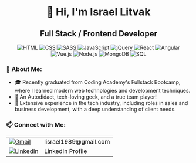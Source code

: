 
<h1 align="center">👋 Hi, I'm Israel Litvak </h1>
<h2 align="center">Full Stack / Frontend Developer</h2>
<p align="center">
  <img src="https://img.icons8.com/color/48/000000/html-5.png" alt="HTML"/>
  <img src="https://img.icons8.com/color/48/000000/css3.png" alt="CSS"/>
  <img src="https://img.icons8.com/color/48/000000/sass.png" alt="SASS"/>
  <img src="https://img.icons8.com/color/48/000000/javascript.png" alt="JavaScript"/>
  <img src="https://img.icons8.com/ios-filled/50/4a90e2/jquery.png" alt="jQuery"/>
  <img src="https://img.icons8.com/plasticine/48/000000/react.png" alt="React"/>
  <img src="https://img.icons8.com/color/48/000000/angularjs.png" alt="Angular"/>
  <img src="https://img.icons8.com/color/48/000000/vue-js.png" alt="Vue.js"/>
  <img src="https://img.icons8.com/color/48/000000/nodejs.png" alt="Node.js"/>
<!--   <img src="https://img.icons8.com/officel/48/000000/php-logo.png" alt="PHP"/> -->
  <img src="https://img.icons8.com/color/48/000000/mongodb.png" alt="MongoDB"/>
  <img src="https://img.icons8.com/color/48/000000/sql.png" alt="SQL"/>
</p>
<h3>🌟 About Me:</h3>
<ul>
  <li>🎓 Recently graduated from Coding Academy's Fullstack Bootcamp, where I learned modern web technologies and development techniques.</li>
  <li>🧲 An Autodidact, tech-loving geek, and a true team player! </li>
<!--   <li>🌐 Developed over 10 projects and websites, providing additional marketing support to enhance client engagement and success beyond just website construction.</li>
  <li>🔗 Check out my last project inspired by Airbnb: <a href="https://airstay-kybr.onrender.com/">AirStay</a>.</li> -->
  <li>💼 Extensive experience in the tech industry, including roles in sales and business development, with a deep understanding of client needs.</li>
  
</ul>
<!-- <h3>🔍 Portfolio Highlights:</h3> -->
<!-- <ul>
  <li><a href="https://oshi.com/">Oshi</a></li>
  <li><a href="https://naale-elite-academy.com/">NAALE Academy</a></li>
  <li><a href="https://vegan-fest.co.il/">Vegan Fest</a></li>
  <li><a href="https://mosenson.org/">Mosenson</a></li>
  <li><a href="https://anieres.org/">Anieres</a></li>
</ul> -->
<h3>📫 Connect with Me:</h3>
<table>
  <tr>
    <td><a href="mailto:lisrael1989@gmail.com"><img src="https://img.icons8.com/color/48/000000/gmail.png" alt="Gmail" style="vertical-align: middle;" /></a></td>
    <td><a href="mailto:lisrael1989@gmail.com" style="vertical-align: middle; text-decoration: none; color: black;">lisrael1989@gmail.com</a></td>
  </tr>
  <tr>
    <td><a href="https://www.linkedin.com/in/israel-litvak-28baa682/"><img src="https://img.icons8.com/fluent/48/000000/linkedin.png" alt="LinkedIn" style="vertical-align: middle;" /></a></td>
    <td><a href="https://www.linkedin.com/in/israel-litvak-28baa682/" style="vertical-align: middle; text-decoration: none; color: black;">LinkedIn Profile</a></td>
  </tr>
</table>
